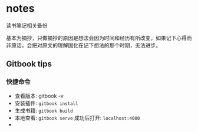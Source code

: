 # notes
读书笔记相关备份

基本为摘抄，只做摘抄的原因是想法会因为时间和经历有所改变，如果记下心得而非原话，会把对原文的理解固化在记下想法的那个时期，无法进步。

## Gitbook tips

### 快捷命令

- 查看版本: gitbook -v
- 安装插件: `gitbook install`
- 生成书籍: `gitbook build`
- 本地查看: `gitbook serve`  成功后打开: `localhost:4000`
- 
